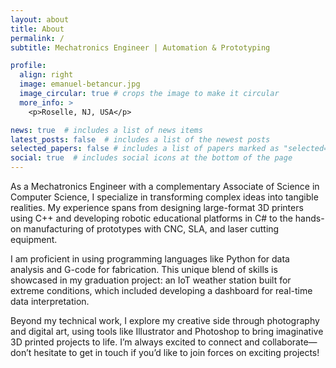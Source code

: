 ```yaml
---
layout: about
title: About
permalink: /
subtitle: Mechatronics Engineer | Automation & Prototyping

profile:
  align: right
  image: emanuel-betancur.jpg
  image_circular: true # crops the image to make it circular
  more_info: >
    <p>Roselle, NJ, USA</p>

news: true  # includes a list of news items
latest_posts: false  # includes a list of the newest posts
selected_papers: false # includes a list of papers marked as "selected={true}"
social: true  # includes social icons at the bottom of the page
---
```


As a Mechatronics Engineer with a complementary Associate of Science in Computer Science, I specialize in transforming complex ideas into tangible realities. My experience spans from designing large-format 3D printers using C++ and developing robotic educational platforms in C# to the hands-on manufacturing of prototypes with CNC, SLA, and laser cutting equipment.

I am proficient in using programming languages like Python for data analysis and G-code for fabrication. This unique blend of skills is showcased in my graduation project: an IoT weather station built for extreme conditions, which included developing a dashboard for real-time data interpretation.

Beyond my technical work, I explore my creative side through photography and digital art, using tools like Illustrator and Photoshop to bring imaginative 3D printed projects to life. I’m always excited to connect and collaborate—don’t hesitate to get in touch if you’d like to join forces on exciting projects!
